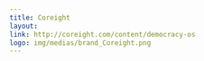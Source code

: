 ```yaml
---
title: Coreight
layout: 
link: http://coreight.com/content/democracy-os
logo: img/medias/brand_Coreight.png
---
```


